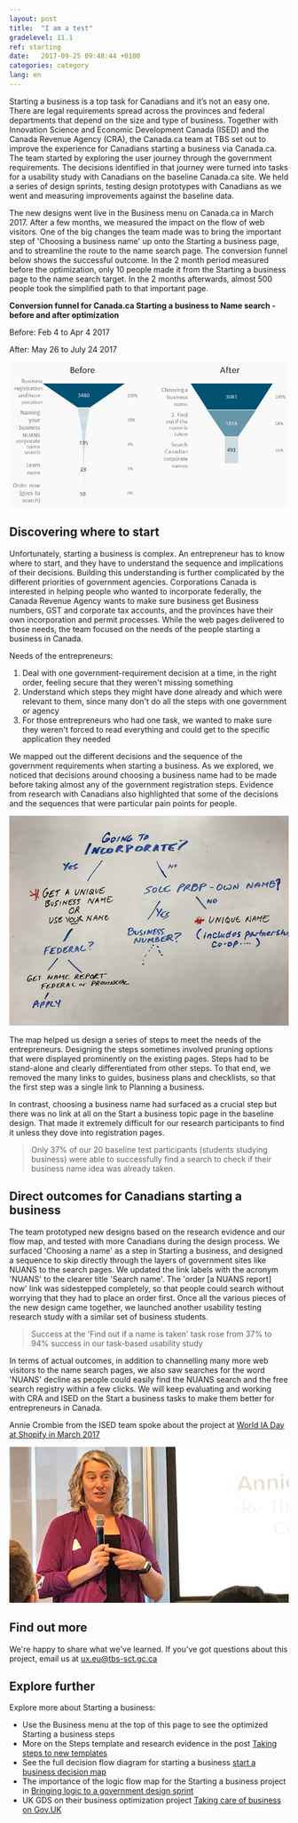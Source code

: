 ```yaml
---
layout: post
title:  "I am a test"
gradelevel: 11.1
ref: starting
date:   2017-09-25 09:48:44 +0100
categories: category
lang: en
---
```


Starting a business is a top task for Canadians and it’s not an easy one. There are legal requirements spread across the provinces and federal departments that depend on the size and type of business. Together with Innovation Science and Economic Development Canada (ISED) and the Canada Revenue Agency (CRA), the Canada.ca team at TBS set out to improve the experience for Canadians starting a business via Canada.ca. The team started by exploring the user journey through the government requirements. The decisions identified in that journey were turned into tasks for a usability study with Canadians on the baseline Canada.ca site. We held a series of design sprints, testing design prototypes with Canadians as we went and measuring improvements against the baseline data.   

The new designs went live in the Business menu on Canada.ca in March 2017. After a few months, we measured the impact on the flow of web visitors. One of the big changes the team made was to bring the important step of 'Choosing a business name' up onto the Starting a business page, and to streamline the route to the name search page. The conversion funnel below shows the successful outcome. In the 2 month period measured before the optimization, only 10 people made it from the Starting a business page to the name search target. In the 2 months afterwards, almost 500 people took the simplified path to that important page. 

**Conversion funnel for Canada.ca Starting a business to Name search - before and after optimization**    

Before: Feb 4 to Apr 4 2017  

After: May 26 to July 24 2017

<img class="img-responsive" alt="Naming a business conversion funnel from Canada.ca showing substantial increases in people making it through the funnel between before and after" src="/images/Naming_a_business_funnel_952x495.png">

## Discovering where to start

Unfortunately, starting a business is complex. An entrepreneur has to know where to start, and they have to understand the sequence and implications of their decisions. Building this understanding is further complicated by the different priorities of government agencies. Corporations Canada is interested in helping people who wanted to incorporate federally, the Canada Revenue Agency wants to make sure business get Business numbers, GST and corporate tax accounts, and the provinces have their own incorporation and permit processes. While the web pages delivered to those needs, the team focused on the needs of the people starting a business in Canada. 

Needs of the entrepreneurs: 
1. Deal with one government-requirement decision at a time, in the right order, feeling secure that they weren't missing something 
2. Understand which steps they might have done already and which were relevant to them, since many don't do all the steps with one government or agency
3. For those entrepreneurs who had one task, we wanted to make sure they weren't forced to read everything and could get to the specific application they needed

We mapped out the different decisions and the sequence of the government requirements when starting a business. As we explored, we noticed that decisions around choosing a business name had to be made before taking almost any of the government registration steps. Evidence from research with Canadians also highlighted that some of the decisions and the sequences that were particular pain points for people. 

<img class="img-responsive" alt="Decisions and subsequent steps to name a business" src="/images/Naming_a_business_decisions.JPG">

The map helped us design a series of steps to meet the needs of the entrepreneurs.  Designing the steps sometimes involved pruning options that were displayed prominently on the existing pages. Steps had to be stand-alone and clearly differentiated from other steps. To that end, we removed the many links to guides, business plans and checklists, so that the first step was a single link to Planning a business. 

In contrast, choosing a business name had surfaced as a crucial step but there was no link at all on the Start a business topic page in the baseline design. That made it extremely difficult for our research participants to find it unless they dove into registration pages. 
>Only 37% of our 20 baseline test participants (students studying business) were able to successfully find a search to check if their business name idea was already taken. 

## Direct outcomes for Canadians starting a business

The team prototyped new designs based on the research evidence and our flow map, and tested with more Canadians during the design process. We surfaced 'Choosing a name' as a step in Starting a business, and designed a sequence to skip directly through the layers of government sites like NUANS to the search pages. We updated the link labels with the acronym 'NUANS' to the clearer title 'Search name'. The 'order [a NUANS report] now' link was sidestepped completely, so that people could search without worrying that they had to place an order first. Once all the various pieces of the new design came together, we launched another usability testing research study with a similar set of business students. 
>Success at the 'Find out if a name is taken' task rose from 37% to 94% success in our task-based usability study

In terms of actual outcomes, in addition to channelling many more web visitors to the name search pages, we also saw searches for the word 'NUANS' decline as people could easily find the NUANS search and the free search registry within a few clicks. We will keep evaluating and working with CRA and ISED on the Start a business tasks to make them better for entrepreneurs in Canada. 

Annie Crombie from the ISED team spoke about the project at [World IA Day at Shopify in March 2017](https://medium.com/@AngelaCounter/world-ia-day-2017-shopify-365a36baa80)

<img class="img-responsive" alt="Annie speaking at World IA Day 2017" src="/images/AnnieWorldIADay_794x443.jpg">

## Find out more

We're happy to share what we've learned. If you've got questions about this project, email us at ux.eu@tbs-sct.gc.ca 

## Explore further

Explore more about Starting a business: 
* Use the Business menu at the top of this page to see the optimized Starting a business steps 
* More on the Steps template and research evidence in the post [Taking steps to new templates](https://canada-ca.github.io/category/2017/08/09/taking-steps.html)
* See the full decision flow diagram for starting a business  [start a business decision map](/images/Starting_a_business_decisions_Nov2016_grey_1803x1230.png)
* The importance of the logic flow map for the Starting a business project in [Bringing logic to a government design sprint](https://www.linkedin.com/pulse/bringing-logic-government-design-sprint-lisa-fast)
* UK GDS on their business optimization project [Taking care of business on Gov.UK](https://gds.blog.gov.uk/2017/07/18/taking-care-of-business-on-gov-uk/)
